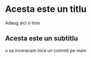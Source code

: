# Acesta este un titlu

Adaug aici o linie


## Acesta este un subtitlu
o sa inceracam inca un commit pe main